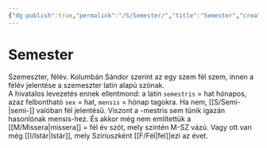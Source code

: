 ```yaml
---
{"dg-publish":true,"permalink":"/S/Semester/","title":"Semester","created":"2024-02-09T14:30","updated":"2024-10-26T00:20"}
---
```



# Semester

Szemeszter, félév. Kolumbán Sándor szerint az egy szem fél szem, innen a félév jelentése a szemeszter latin alapú szónak.  
A hivatalos levezetés ennek ellentmond: a latin `semestris` = hat hónapos, azaz felbontható `sex` = hat, `mensis` = hónap tagokra. Ha nem, [[S/Semi-\|semi-]] valóban fél jelentésű. Viszont a -mestris sem tűnik igazán hasonlónak mensis-hez. És akkor még nem említettük a [[M/Missera\|missera]] = fél év szót, mely szintén M-SZ vázú. Vagy ott van még [[I/Istár\|Istár]], mely Szíriuszként [[F/Fél\|fel]]ezi az évet.  